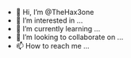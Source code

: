 - 👋 Hi, I’m @TheHax3one
- 👀 I’m interested in ...
- 🌱 I’m currently learning ...
- 💞️ I’m looking to collaborate on ...
- 📫 How to reach me ...

<!---
TheHax3one/TheHax3one is a ✨ special ✨ repository because its `README.md` (this file) appears on your GitHub profile.
You can click the Preview link to take a look at your changes.
--->
